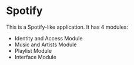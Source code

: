 # Spotify

This is a Spotify-like application. It has 4 modules: 
- Identity and Access Module
- Music and Artists Module
- Playlist Module
- Interface Module
